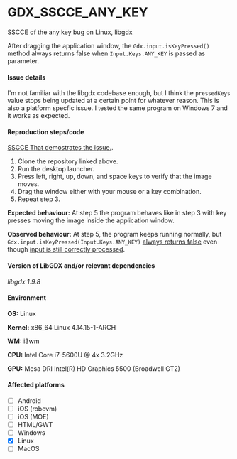 # GDX_SSCCE_ANY_KEY
SSCCE of the any key bug on Linux, libgdx

After dragging the application window, the `Gdx.input.isKeyPressed()` method always returns false when `Input.Keys.ANY_KEY` is passed as parameter.

#### Issue details
I'm not familiar with the libgdx codebase enough, but I think the `pressedKeys` value stops being updated at a certain point for whatever reason. This is also a platform specfic issue. I tested the same program on Windows 7 and it works as expected.

#### Reproduction steps/code
[SSCCE That demostrates the issue.](https://github.com/nhatzHK/GDX_SSCCE_ANY_KEY/).

1. Clone the repository linked above.
2. Run the desktop launcher.
3. Press left, right, up, down, and space keys to verify that the image moves.
4. Drag the window either with your mouse or a key combination.
5. Repeat step 3.

**Expected behaviour:** At step 5 the program behaves like in step 3 with key presses moving the image inside the application window.

**Observed behaviour:** At step 5, the program keeps running normally, but `Gdx.input.isKeyPressed(Input.Keys.ANY_KEY)` [always returns false](https://github.com/nhatzHK/GDX_SSCCE_ANY_KEY/blob/c3b52d43313bc806571a438e818a39ba59c2c7c4/core/src/com/mygdx/game/SSCCE_Screen.java#L30) even though [input is still correctly processed](https://github.com/nhatzHK/GDX_SSCCE_ANY_KEY/blob/c3b52d43313bc806571a438e818a39ba59c2c7c4/core/src/com/mygdx/game/SSCCE_Screen.java#L59). 

#### Version of LibGDX and/or relevant dependencies
_libgdx 1.9.8_

#### Environment
**OS:** Linux

**Kernel:** x86_64 Linux 4.14.15-1-ARCH

**WM:** i3wm

**CPU:** Intel Core i7-5600U @ 4x 3.2GHz

**GPU:** Mesa DRI Intel(R) HD Graphics 5500 (Broadwell GT2)

#### Affected platforms
- [ ] Android
- [ ] iOS (robovm)
- [ ] iOS (MOE)
- [ ] HTML/GWT
- [ ] Windows
- [x] Linux
- [ ] MacOS
